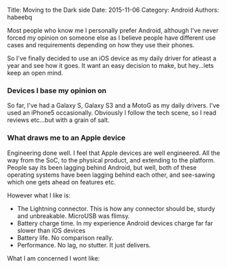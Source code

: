 Title: Moving to the Dark side Date: 2015-11-06 Category: Android Authors: habeebq

Most people who know me I personally prefer Android, although I've never forced my opinion on someone else as I believe people have different
use cases and requirements depending on how they use their phones.

So I've finally decided to use an iOS device as my daily driver for atleast a year and see how it goes. It want an easy decision to make, but hey...lets keep an open mind.

### Devices I base my opinion on
So far, I've had a Galaxy S, Galaxy S3 and a MotoG as my daily drivers.
I've used an iPhone5 occasionally.
Obviously I follow the tech scene, so I read reviews etc...but with a grain of salt.

### What draws me to an Apple device

Engineering done well. I feel that Apple devices are well engineered. All the way from the SoC, to the physical product, and extending to the platform. People say its been lagging behind 
Android, but well, both of these operating systems have been lagging behind each other, and see-sawing which one gets ahead on features etc.

However what I like is:
- The Lightning connector. This is how any connector should be, sturdy and unbreakable. MicroUSB was flimsy.
- Battery charge time. In my experience Android devices charge far far slower than iOS devices
- Battery life. No comparison really.
- Performance. No lag, no stutter. It just delivers.

What I am concerned I wont like:


